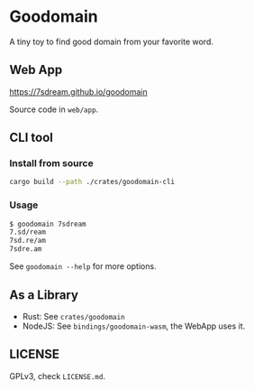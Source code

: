 # Goodomain

A tiny toy to find good domain from your favorite word.

## Web App

<https://7sdream.github.io/goodomain>

Source code in `web/app`.

## CLI tool

### Install from source

```bash
cargo build --path ./crates/goodomain-cli
```

### Usage

```bash
$ goodomain 7sdream
7.sd/ream
7sd.re/am
7sdre.am
```

See `goodomain --help` for more options.

## As a Library

- Rust: See `crates/goodomain`
- NodeJS: See `bindings/goodomain-wasm`, the WebApp uses it.

## LICENSE

GPLv3, check `LICENSE.md`.
